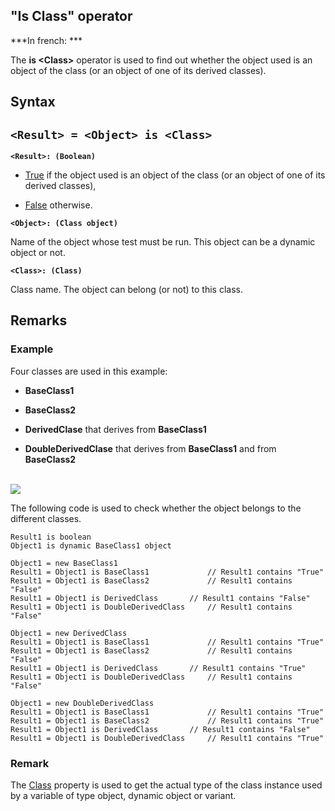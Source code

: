 
## "Is Class" operator

***In french: ***
				



<a name="XUse"></a>
<a name="Use"></a>
<a name="description"></a>
The **is &lt;Class&gt;** operator is used to find out whether the object used is an object of the class (or an object of one of its derived classes). 


<a name="XSYNTAX"></a>
<a name="SYNTAX1"></a>

## Syntax

`<Result> = <Object> is <Class>`
---

**`<Result>: (Boolean)`**



- <u><u><u><u>True</u></u></u></u> if the object used is an object of the class (or an object of one of its derived classes), 

- <u><u><u><u>False</u></u></u></u> otherwise.




**`<Object>: (Class object)`**

Name of the object whose test must be run. This object can be a dynamic object or not.

**`<Class>: (Class)`**

Class name. The object can belong (or not) to this class.



<a name="NOTE0"></a>
<a name="NOTE0_1"></a>

## Remarks




### Example
<a name="example_ELTPARAGRAPHE000061"></a>

Four classes are used in this example:

- **BaseClass1**

- **BaseClass2**

- **DerivedClase** that derives from **BaseClass1**

- **DoubleDerivedClase** that derives from **BaseClass1** and from **BaseClass2**



<br>![](https://doc.pcsoft.fr/en-US/images/image.awp?langid=3&name=Est_classe.gif)


The following code is used to check whether the object belongs to the different classes. 


```wl
Result1 is boolean
Object1 is dynamic BaseClass1 object

Object1 = new BaseClass1
Result1 = Object1 is BaseClass1 			// Result1 contains "True"
Result1 = Object1 is BaseClass2 			// Result1 contains "False"
Result1 = Object1 is DerivedClass 		// Result1 contains "False"
Result1 = Object1 is DoubleDerivedClass 	// Result1 contains "False"

Object1 = new DerivedClass
Result1 = Object1 is BaseClass1 			// Result1 contains "True"
Result1 = Object1 is BaseClass2 			// Result1 contains "False"
Result1 = Object1 is DerivedClass 		// Result1 contains "True"
Result1 = Object1 is DoubleDerivedClass 	// Result1 contains "False"

Object1 = new DoubleDerivedClass
Result1 = Object1 is BaseClass1 			// Result1 contains "True"
Result1 = Object1 is BaseClass2 			// Result1 contains "True"
Result1 = Object1 is DerivedClass 		// Result1 contains "False"
Result1 = Object1 is DoubleDerivedClass 	// Result1 contains "True"
```





### Remark
<a name="remark_ELTPARAGRAPHE000078"></a>

The [Class](../Proprietes/2514004.md) property is used to get the actual type of the class instance used by a variable of type object, dynamic object or variant.


